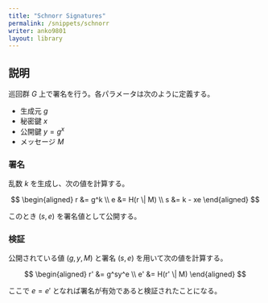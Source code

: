 ```yaml
---
title: "Schnorr Signatures"
permalink: /snippets/schnorr
writer: anko9801
layout: library
---
```


## 説明

巡回群 $G$ 上で署名を行う。各パラメータは次のように定義する。

- 生成元 $g$
- 秘密鍵 $x$
- 公開鍵 $y = g^x$
- メッセージ $M$

### 署名

乱数 $k$ を生成し、次の値を計算する。

$$
\begin{aligned}
r &= g^k \\
e &= H(r \| M) \\
s &= k - xe
\end{aligned}
$$

このとき $(s, e)$ を署名値として公開する。

### 検証

公開されている値 $(g, y, M)$ と署名 $(s, e)$ を用いて次の値を計算する。

$$
\begin{aligned}
r' &= g^sy^e \\
e' &= H(r' \| M)
\end{aligned}
$$

ここで $e = e'$ となれば署名が有効であると検証されたことになる。